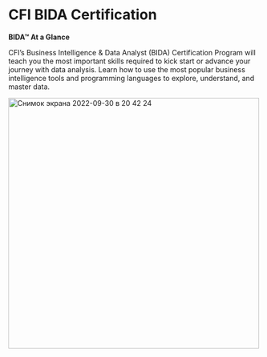 # CFI BIDA Certification
**BIDA™ At a Glance**

CFI’s Business Intelligence & Data Analyst (BIDA) Certification Program will teach you the most important skills required to kick start or advance your journey with data analysis. Learn how to use the most popular business intelligence tools and programming languages to explore, understand, and master data.


<img width="500" alt="Снимок экрана 2022-09-30 в 20 42 24" src="https://user-images.githubusercontent.com/103367293/193377354-8ed26b7e-c72c-4716-8e34-f0418716d20b.png">
